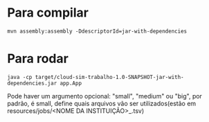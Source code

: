 # Para compilar

`mvn assembly:assembly -DdescriptorId=jar-with-dependencies`

# Para rodar

`java -cp target/cloud-sim-trabalho-1.0-SNAPSHOT-jar-with-dependencies.jar app.App`

Pode haver um argumento opcional: "small", "medium" ou "big", por padrão, é small, define quais arquivos vão ser utilizados(estão em resources/jobs/<NOME DA INSTITUIÇÃO>_<nome da classe de tamanho>.tsv)